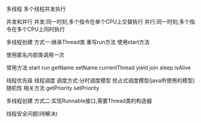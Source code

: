 多线程
多个线程并发执行

并发和并行
并发:同一时刻,多个指令在单个CPU上交替执行
并行:同一时刻,多个指令在多个CPU上同时执行

多线程创建
方式一:继承Thread类
重写run方法
使用start方法

使用匿名内部类调用一次

常用方法
start
run
getName
setName
currentThread
yield
join
sleep
isAlive

线程优先级
线程调度
调度方式:分时调度模型  抢占式调度模型(java所使用的模型)
随机性
相关方法
getPriority
setPriority

多线程创建
方式二:实现Runnable接口,需要Thread类的构造器

线程安全问题(待解决)





